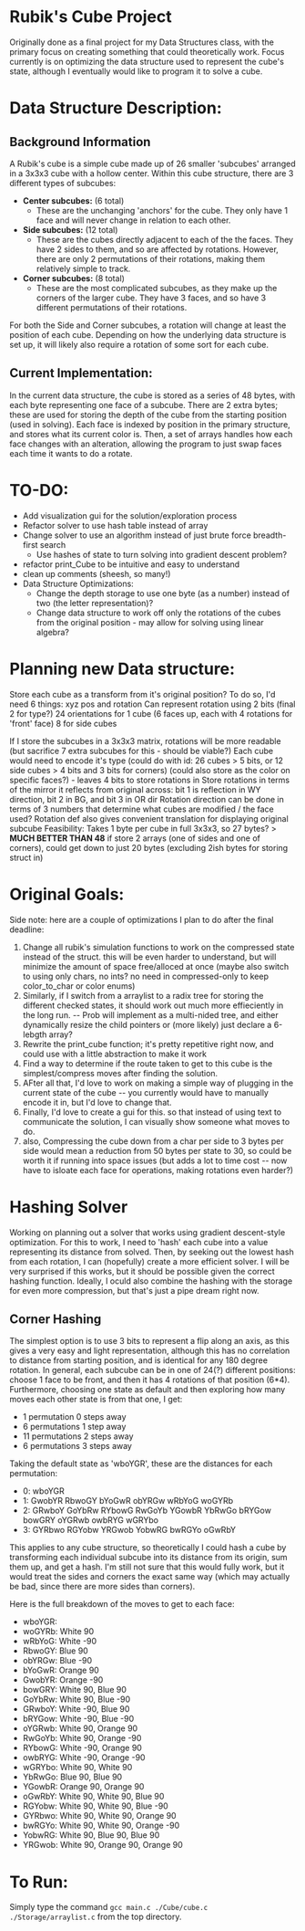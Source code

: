# Rubik's Cube Project

Originally done as a final project for my Data Structures class, with the primary focus on creating something that could theoretically work. Focus currently is on optimizing the data structure used to represent the cube's state, although I eventually would like to program it to solve a cube.

# Data Structure Description:

## Background Information

A Rubik's cube is a simple cube made up of 26 smaller 'subcubes' arranged in a 3x3x3 cube with a hollow center. Within this cube structure, there are 3 different types of subcubes:

- **Center subcubes:** (6 total)
  - These are the unchanging 'anchors' for the cube. They only have 1 face and will never change in relation to each other.
- **Side subcubes:** (12 total)
  - These are the cubes directly adjacent to each of the the faces. They have 2 sides to them, and so are affected by rotations. However, there are only 2 permutations of their rotations, making them relatively simple to track.
- **Corner subcubes:** (8 total)
  - These are the most complicated subcubes, as they make up the corners of the larger cube. They have 3 faces, and so have 3 different permutations of their rotations.

For both the Side and Corner subcubes, a rotation will change at least the position of each cube. Depending on how the underlying data structure is set up, it will likely also require a rotation of some sort for each cube.

## Current Implementation:

In the current data structure, the cube is stored as a series of 48 bytes, with each byte representing one face of a subcube. There are 2 extra bytes; these are used for storing the depth of the cube from the starting position (used in solving). Each face is indexed by position in the primary structure, and stores what its current color is. Then, a set of arrays handles how each face changes with an alteration, allowing the program to just swap faces each time it wants to do a rotate.

# TO-DO:

- Add visualization gui for the solution/exploration process
- Refactor solver to use hash table instead of array
- Change solver to use an algorithm instead of just brute force breadth-first search
  - Use hashes of state to turn solving into gradient descent problem?
- refactor print_Cube to be intuitive and easy to understand
- clean up comments (sheesh, so many!)
- Data Structure Optimizations:
  - Change the depth storage to use one byte (as a number) instead of two (the letter representation)?
  - Change data structure to work off only the rotations of the cubes from the original position - may allow for solving using linear algebra?

# Planning new Data structure:

Store each cube as a transform from it's original position?
To do so, I'd need 6 things: xyz pos and rotation
Can represent rotation using 2 bits (final 2 for type?)
24 orientations for 1 cube (6 faces up, each with 4 rotations for 'front' face)
8 for side cubes

If I store the subcubes in a 3x3x3 matrix, rotations will be more readable (but sacrifice 7 extra subcubes for this - should be viable?)
Each cube would need to encode it's type (could do with id: 26 cubes > 5 bits, or 12 side cubes > 4 bits and 3 bits for corners)
(could also store as the color on specific faces?) - leaves 4 bits to store rotations in
Store rotations in terms of the mirror it reflects from original across: bit 1 is reflection in WY direction, bit 2 in BG, and bit 3 in OR dir
Rotation direction can be done in terms of 3 numbers that determine what cubes are modified / the face used?
Rotation def also gives convenient translation for displaying original subcube
Feasibility:
Takes 1 byte per cube in full 3x3x3, so 27 bytes? > **MUCH BETTER THAN 48**
if store 2 arrays (one of sides and one of corners), could get down to just 20 bytes (excluding 2ish bytes for storing struct in)

# Original Goals:

Side note: here are a couple of optimizations I plan to do after the final deadline:

1. Change all rubik's simulation functions to work on the compressed state instead of the struct. this will be even harder to understand, but will minimize the amount of space free/alloced at once (maybe also switch to using only chars, no ints? no need in compressed-only to keep color_to_char or color enums)
2. Similarly, if I switch from a arraylist to a radix tree for storing the different checked states, it should work out much more effieciently in the long run. -- Prob will implement as a multi-nided tree, and either dynamically resize the child pointers or (more likely) just declare a 6-lebgth array?
3. Rewrite the print_cube function; it's pretty repetitive right now, and could use with a little abstraction to make it work
4. Find a way to determine if the route taken to get to this cube is the simplest/compress moves after finding the solution.
5. AFter all that, I'd love to work on making a simple way of plugging in the current state of the cube -- you currently would have to manually encode it in, but I'd love to change that.
6. Finally, I'd love to create a gui for this. so that instead of using text to communicate the solution, I can visually show someone what moves to do.
7. also, Compressing the cube down from a char per side to 3 bytes per side would mean a reduction from 50 bytes per state to 30, so could be worth it if running into space issues (but adds a lot to time cost -- now have to isloate each face for operations, making rotations even harder?)

# Hashing Solver

Working on planning out a solver that works using gradient descent-style optimization. For this to work, I need to 'hash' each cube into a value representing its distance from solved. Then, by seeking out the lowest hash from each rotation, I can (hopefully) create a more efficient solver. I will be very surprised if this works, but it should be possible given the correct hashing function. Ideally, I oculd also combine the hashing with the storage for even more compression, but that's just a pipe dream right now.

## Corner Hashing

The simplest option is to use 3 bits to represent a flip along an axis, as this gives a very easy and light representation, although this has no correlation to distance from starting position, and is identical for any 180 degree rotation.
In general, each subcube can be in one of 24(?) different positions: choose 1 face to be front, and then it has 4 rotations of that position (6\*4). Furthermore, choosing one state as default and then exploring how many moves each other state is from that one, I get:

- 1 permutation 0 steps away
- 6 permutations 1 step away
- 11 permutations 2 steps away
- 6 permutations 3 steps away

Taking the default state as 'wboYGR', these are the distances for each permutation:

- 0: wboYGR
- 1: GwobYR RbwoGY bYoGwR obYRGw wRbYoG woGYRb
- 2: GRwboY GoYbRw RYbowG RwGoYb YGowbR YbRwGo bRYGow bowGRY oYGRwb owbRYG wGRYbo
- 3: GYRbwo RGYobw YRGwob YobwRG bwRGYo oGwRbY

This applies to any cube structure, so theoretically I could hash a cube by transforming each individual subcube into its distance from its origin, sum them up, and get a hash. I'm still not sure that this would fully work, but it would treat the sides and corners the exact same way (which may actually be bad, since there are more sides than corners).

Here is the full breakdown of the moves to get to each face:

- wboYGR:
- woGYRb: White 90
- wRbYoG: White -90
- RbwoGY: Blue 90
- obYRGw: Blue -90
- bYoGwR: Orange 90
- GwobYR: Orange -90
- bowGRY: White 90, Blue 90
- GoYbRw: White 90, Blue -90
- GRwboY: White -90, Blue 90
- bRYGow: White -90, Blue -90
- oYGRwb: White 90, Orange 90
- RwGoYb: White 90, Orange -90
- RYbowG: White -90, Orange 90
- owbRYG: White -90, Orange -90
- wGRYbo: White 90, White 90
- YbRwGo: Blue 90, Blue 90
- YGowbR: Orange 90, Orange 90
- oGwRbY: White 90, White 90, Blue 90
- RGYobw: White 90, White 90, Blue -90
- GYRbwo: White 90, White 90, Orange 90
- bwRGYo: White 90, White 90, Orange -90
- YobwRG: White 90, Blue 90, Blue 90
- YRGwob: White 90, Orange 90, Orange 90

# To Run:

Simply type the command
`gcc main.c ./Cube/cube.c ./Storage/arraylist.c`
from the top directory.
